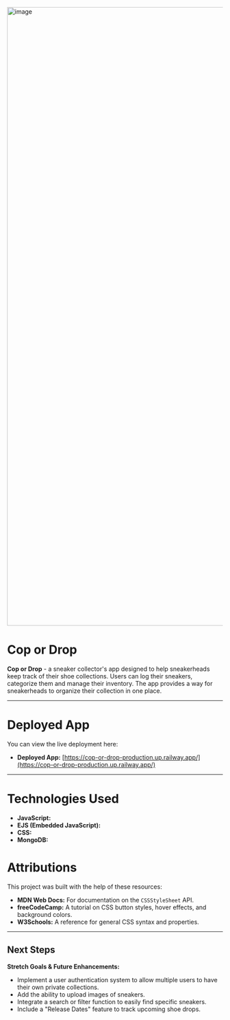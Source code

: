 <img width="1440" height="1440" alt="image" src="https://github.com/user-attachments/assets/eb4ce160-656d-4321-832e-3eaf8e6ab929" />

# Cop or Drop

**Cop or Drop** - a sneaker collector's app designed to help sneakerheads keep track of their shoe collections. Users can log their sneakers, categorize them and manage their inventory. The app provides a way for sneakerheads to organize their collection in one place.

---

# Deployed App

You can view the live deployment here:

- **Deployed App:** [https://cop-or-drop-production.up.railway.app/](https://cop-or-drop-production.up.railway.app/)

---

# Technologies Used

- **JavaScript:**
- **EJS (Embedded JavaScript):**
- **CSS:**
- **MongoDB:**

# Attributions

This project was built with the help of these resources:

- **MDN Web Docs:** For documentation on the `CSSStyleSheet` API.
- **freeCodeCamp:** A tutorial on CSS button styles, hover effects, and background colors.
- **W3Schools:** A reference for general CSS syntax and properties.

---

## Next Steps

**Stretch Goals & Future Enhancements:**

- Implement a user authentication system to allow multiple users to have their own private collections.
- Add the ability to upload images of sneakers.
- Integrate a search or filter function to easily find specific sneakers.
- Include a "Release Dates" feature to track upcoming shoe drops.
